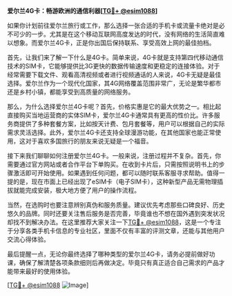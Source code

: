 **爱尔兰4G卡：畅游欧洲的通信利器[[TG💪+ @esim1088](https://t.me/s/esim1088)]**

如果你计划前往爱尔兰旅行或工作，那么选择一张合适的手机卡或流量卡绝对是必不可少的一步。尤其是在这个移动互联网高度发达的时代，没有网络的生活简直难以想象。而爱尔兰4G卡，正是你出国后保持联系、享受高效上网的最佳拍档。

首先，让我们来了解一下什么是4G卡。简单来说，4G卡就是支持第四代移动通信技术的SIM卡，它能够提供比3G更快的数据传输速度和更稳定的连接体验。对于经常需要下载文件、观看高清视频或者进行视频通话的人来说，4G卡无疑是最佳选择。爱尔兰作为一个现代化国家，其4G网络覆盖范围非常广，无论是繁华都市还是乡村小镇，都能享受到高质量的网络服务。

那么，为什么选择爱尔兰4G卡呢？首先，价格实惠是它的最大优势之一。相比起直接购买当地运营商的实体SIM卡，爱尔兰4G卡通常具有更高的性价比。许多服务商提供了多种套餐方案，比如按天计费、包月套餐等，用户可以根据自己的实际需求灵活选择。此外，爱尔兰4G卡还支持全球漫游功能，在其他国家也能正常使用，这对于喜欢多国旅行的朋友来说无疑是一个福音。

接下来我们聊聊如何注册爱尔兰4G卡。一般来说，注册过程并不复杂。首先，你需要通过官方网站或者合作平台下单购买。在收到卡片后，只需按照说明书上的步骤激活即可开始使用。如果遇到任何问题，都可以随时联系客服寻求帮助。值得一提的是，现在市面上已经出现了eSIM卡（电子SIM卡），这种新型产品无需物理插拔就能完成安装，极大地方便了用户的操作流程。

当然，在选购时也要注意辨别真伪和服务质量。建议优先考虑那些口碑良好、历史悠久的品牌。同时还要关注售后服务是否完善，毕竟谁也不想在国外遇到突发状况却找不到解决办法。在这里推荐大家关注一下[TG💪+ @esim1088](https://t.me/s/esim1088)，这是一个专注于分享各类手机卡信息的专业社区，里面不仅有丰富的评测文章，还能与其他用户交流心得体验。

最后提醒一点，无论你最终选择了哪种类型的爱尔兰4G卡，请务必提前做好功课，确保了解清楚各项条款细则后再做决定。毕竟只有真正适合自己需求的产品才能带来最好的使用体验。

[[TG💪+ @esim1088](https://t.me/s/esim1088) ![Image](https://i.postimg.cc/4NQfJmqS/Snipaste-2025-05-13-00-14-12.png)]